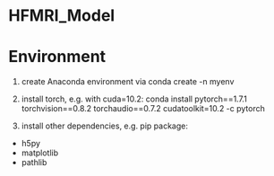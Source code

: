# HFMRI_Model

# Environment 
1. create Anaconda environment via conda create -n myenv

2. install torch, e.g. with cuda=10.2: conda install pytorch==1.7.1 torchvision==0.8.2 torchaudio==0.7.2 cudatoolkit=10.2 -c pytorch

3. install other dependencies, e.g. pip package:

* h5py
* matplotlib
* pathlib
